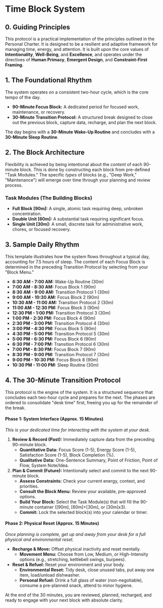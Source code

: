 # **Time Block System**

## **0\. Guiding Principles**

This protocol is a practical implementation of the principles outlined in the Personal Charter. It is designed to be a resilient and adaptive framework for managing time, energy, and attention. It is built upon the core values of **Intentionality**, **Well-Being**, and **Excellence**, and operates under the directives of **Human Primacy**, **Emergent Design**, and **Constraint-First Framing**.

## **1\. The Foundational Rhythm**

The system operates on a consistent two-hour cycle, which is the core tempo of the day.

* **90-Minute Focus Block:** A dedicated period for focused work, maintenance, or recovery.  
* **30-Minute Transition Protocol:** A structured break designed to close out the previous block, capture data, recharge, and plan the next block.

The day begins with a **30-Minute Wake-Up Routine** and concludes with a **30-Minute Sleep Routine**.

## **2\. The Block Architecture**

Flexibility is achieved by being intentional about the *content* of each 90-minute block. This is done by constructing each block from pre-defined "Task Modules." The specific *types* of blocks (e.g., "Deep Work," "Maintenance") will emerge over time through your planning and review process.

### **Task Modules (The Building Blocks)**

* **Full Block \[90m\]:** A single, atomic task requiring deep, unbroken concentration.  
* **Double Unit \[60m\]:** A substantial task requiring significant focus.  
* **Single Unit \[30m\]:** A small, discrete task for administrative work, chores, or focused recovery.

## **3\. Sample Daily Rhythm**

This template illustrates how the system flows throughout a typical day, accounting for 7.5 hours of sleep. The content of each Focus Block is determined in the preceding Transition Protocol by selecting from your "Block Menu."

* **6:30 AM \- 7:00 AM:** Wake-Up Routine (30m)  
* **7:00 AM \- 8:30 AM:** Focus Block 1 (90m)  
* **8:30 AM \- 9:00 AM:** Transition Protocol 1 (30m)  
* **9:00 AM \- 10:30 AM:** Focus Block 2 (90m)  
* **10:30 AM \- 11:00 AM:** Transition Protocol 2 (30m)  
* **11:00 AM \- 12:30 PM:** Focus Block 3 (90m)  
* **12:30 PM \- 1:00 PM:** Transition Protocol 3 (30m)  
* **1:00 PM \- 2:30 PM:** Focus Block 4 (90m)  
* **2:30 PM \- 3:00 PM:** Transition Protocol 4 (30m)  
* **3:00 PM \- 4:30 PM:** Focus Block 5 (90m)  
* **4:30 PM \- 5:00 PM:** Transition Protocol 5 (30m)  
* **5:00 PM \- 6:30 PM:** Focus Block 6 (90m)  
* **6:30 PM \- 7:00 PM:** Transition Protocol 6 (30m)  
* **7:00 PM \- 8:30 PM:** Focus Block 7 (90m)  
* **8:30 PM \- 9:00 PM:** Transition Protocol 7 (30m)  
* **9:00 PM \- 10:30 PM:** Focus Block 8 (90m)  
* **10:30 PM \- 11:00 PM:** Sleep Routine (30m)

## **4\. The 30-Minute Transition Protocol**

This protocol is the engine of the system. It is a structured sequence that concludes each two-hour cycle and prepares for the next. The phases are ordered to consolidate "desk time" first, freeing you up for the remainder of the break.

#### **Phase 1: System Interface (Approx. 15 Minutes)**

*This is your dedicated time for interacting with the system at your desk.*

1. **Review & Record (Past):** Immediately capture data from the preceding 90-minute block.  
   * **Quantitative Data:** Focus Score (1-5), Energy Score (1-5), Satisfaction Score (1-5), Block Completion (%).  
   * **Qualitative Data:** One-Sentence Summary, Point of Friction, Point of Flow, System Note/Idea.  
2. **Plan & Commit (Future):** Intentionally select and commit to the next 90-minute block.  
   * **Assess Constraints:** Check your current energy, context, and priorities.  
   * **Consult the Block Menu:** Review your available, pre-approved options.  
   * **Build Your Block:** Select the Task Module(s) that will fill the 90-minute container (\[90m\], \[60m\]+\[30m\], or \[30m\]x3).  
   * **Commit:** Lock the selected block(s) into your calendar or timer.

#### **Phase 2: Physical Reset (Approx. 15 Minutes)**

*Once planning is complete, get up and away from your desk for a full physical and environmental reset.*

* **Recharge & Move:** Offset physical inactivity and reset mentally.  
  * **Movement Menu:** Choose from Low, Medium, or High-Intensity options (e.g., stretching, kettlebell swings, burpees).  
* **Reset & Refuel:** Reset your environment and your body.  
  * **Environmental Reset:** Tidy desk, close unused tabs, put away one item, load/unload dishwasher.  
  * **Personal Refuel:** Drink a full glass of water (non-negotiable), consume a pre-planned snack, attend to minor hygiene.

At the end of the 30 minutes, you are reviewed, planned, recharged, and ready to engage with your next block with absolute clarity.